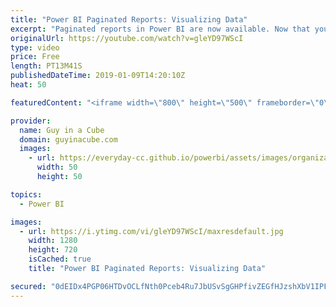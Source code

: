 ```yaml
---
title: "Power BI Paginated Reports: Visualizing Data"
excerpt: "Paginated reports in Power BI are now available. Now that you have data, Patrick walks you through how to build a matrix visual within the report. He also looks at how to work with expressions and formatting.  LET'S CONNECT!  Guy in a Cube -- https://guyinacube.com -- http://twitter.com/guyinacube --"
originalUrl: https://youtube.com/watch?v=gleYD97WScI
type: video
price: Free
length: PT13M41S
publishedDateTime: 2019-01-09T14:20:10Z
heat: 50

featuredContent: "<iframe width=\"800\" height=\"500\" frameborder=\"0\" src=\"https://www.youtube.com/embed/gleYD97WScI\" allow=\"accelerometer; autoplay; encrypted-media; gyroscope; picture-in-picture\" allowfullscreen></iframe>"

provider:
  name: Guy in a Cube
  domain: guyinacube.com
  images:
    - url: https://everyday-cc.github.io/powerbi/assets/images/organizations/guyinacube.com-50x50.jpg
      width: 50
      height: 50

topics:
  - Power BI

images:
  - url: https://i.ytimg.com/vi/gleYD97WScI/maxresdefault.jpg
    width: 1280
    height: 720
    isCached: true
    title: "Power BI Paginated Reports: Visualizing Data"

secured: "0dEIDx4PGP06HTDvOCLfNth0Pceb4Ru7JbUSvSgGHPfivZEGfHJzshXbV1IPF+Q79OqFSTbDh6ZmXcEjIoxV4z/Iwx9NmJyfdVUhz60MAiMb8p016wHzjnHzZA9wdLkRkFZb1Txjh7Lbpk4wHyfdzNTaAiXli22SnZI0nFnSgo9hXw2YsJFh2I2Z+Oj9YYgAnsp5Hxlnfpl+A0DqdoILjd/NwgygeUpXzeTOLNv95DYxE955rWfvFinb73mAFoT0G9u81dHe0HYLO1jkEW9ne25D00gy2QHokPfjH+26pKRBrYkLdSoo30aA04jpNF9YXCWRRMebG0mImBywnFoBSSPbv1Bl+Y9z3/t+KV1Vs19R3SAxLe0BbqdFfbn6kkONeBI4WlEB1QzNaWGrndFVb4mQVnjLV6BKQ42HJmlpT68=;Vd7ZDgnwkZe7wER1ZPNtrg=="
---
```


